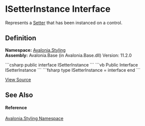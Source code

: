 # ISetterInstance Interface


Represents a <a href="T_Avalonia_Styling_Setter">Setter</a> that has been instanced on a control.



## Definition
**Namespace:** <a href="N_Avalonia_Styling">Avalonia.Styling</a>  
**Assembly:** Avalonia.Base (in Avalonia.Base.dll) Version: 11.2.0

<Tabs groupId="api-code-preview">
<TabItem value="csharp" label="C#">
```csharp
public interface ISetterInstance
```
</TabItem>
<TabItem value="vb" label="VB">
```vb
Public Interface ISetterInstance
```
</TabItem>
<TabItem value="fsharp" label="F#">
```fsharp
type ISetterInstance = interface end
```
</TabItem>
</Tabs>



<a href="https://github.com/AvaloniaUI/Avalonia/tree/master/src/Avalonia.Base/Styling/ISetterInstance.cs" title="View the source code">View Source</a>



## See Also


#### Reference
<a href="N_Avalonia_Styling">Avalonia.Styling Namespace</a>  

